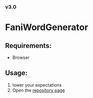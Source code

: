 ### v3.0
# FaniWordGenerator
## Requirements:
- Browser
## Usage:
1. lower your expectations
2. Open the [repository page](https://moderpo.github.io/FaniWordGenerator/)
